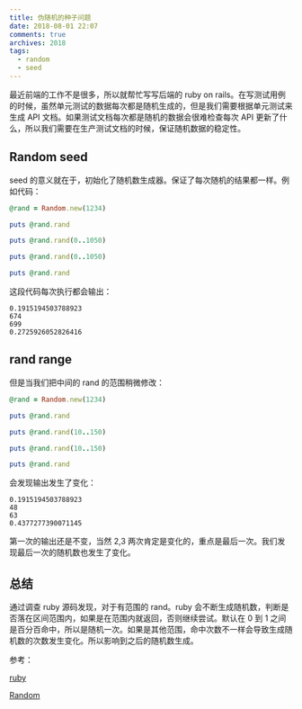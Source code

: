 ```yaml
---
title: 伪随机的种子问题
date: 2018-08-01 22:07
comments: true
archives: 2018
tags:
  - random
  - seed
---
```


最近前端的工作不是很多，所以就帮忙写写后端的 ruby on rails。在写测试用例的时候，虽然单元测试的数据每次都是随机生成的，但是我们需要根据单元测试来生成 API 文档。如果测试文档每次都是随机的数据会很难检查每次 API 更新了什么，所以我们需要在生产测试文档的时候，保证随机数据的稳定性。

## Random seed

seed 的意义就在于，初始化了随机数生成器。保证了每次随机的结果都一样。例如代码：

```rb
@rand = Random.new(1234)

puts @rand.rand

puts @rand.rand(0..1050)

puts @rand.rand(0..1050)

puts @rand.rand
```

这段代码每次执行都会输出：

```
0.1915194503788923
674
699
0.2725926052826416
```

## rand range

但是当我们把中间的 rand 的范围稍微修改：

```rb
@rand = Random.new(1234)

puts @rand.rand

puts @rand.rand(10..150)

puts @rand.rand(10..150)

puts @rand.rand
```

会发现输出发生了变化：

```
0.1915194503788923
48
63
0.4377277390071145
```

第一次的输出还是不变，当然 2,3 两次肯定是变化的，重点是最后一次。我们发现最后一次的随机数也发生了变化。

## 总结

通过调查 ruby 源码发现，对于有范围的 rand。ruby 会不断生成随机数，判断是否落在区间范围内，如果是在范围内就返回，否则继续尝试。默认在 0 到 1 之间是百分百命中，所以是随机一次。如果是其他范围，命中次数不一样会导致生成随机数的次数发生变化。所以影响到之后的随机数生成。

参考：

[ruby](https://github.com/ruby/ruby/blob/trunk/random.c#L863)

[Random](https://ruby-doc.org/core-2.2.0/Random.html)
